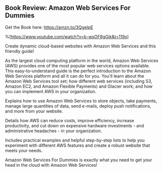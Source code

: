 ## Book Review: Amazon Web Services For Dummies

Get the Book here: https://amzn.to/3QgelpE

%[https://www.youtube.com/watch?v=b-wsOF8gGik&t=119s]

Create dynamic cloud-based websites with Amazon Web Services and this friendly guide!

As the largest cloud computing platform in the world, Amazon Web Services (AWS) provides one of the most popular web services options available. This easy-to-understand guide is the perfect introduction to the Amazon Web Services platform and all it can do for you. You'll learn about the Amazon Web Services tool set; how different web services (including S3, Amazon EC2, and Amazon Flexible Payments) and Glacier work; and how you can implement AWS in your organization.

Explains how to use Amazon Web Services to store objects, take payments, manage large quantities of data, send e-mails, deploy push notifications, and more from your website.

Details how AWS can reduce costs, improve efficiency, increase productivity, and cut down on expensive hardware investments - and administrative headaches - in your organization.

Includes practical examples and helpful step-by-step lists to help you experiment with different AWS features and create a robust website that meets your needs.

Amazon Web Services For Dummies is exactly what you need to get your head in the cloud with Amazon Web Services!